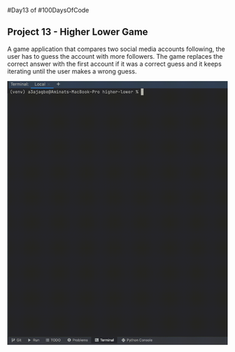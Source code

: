 #Day13 of #100DaysOfCode


## Project 13 - Higher Lower Game
A game application that compares two social media accounts following, the user has to guess the account with more followers.
The game replaces the correct answer with the first account if it was a correct guess and it keeps iterating until the user makes a wrong guess.

![Demo](https://github.com/A3AJAGBE/higher-lower/blob/main/higher-lower.gif)

